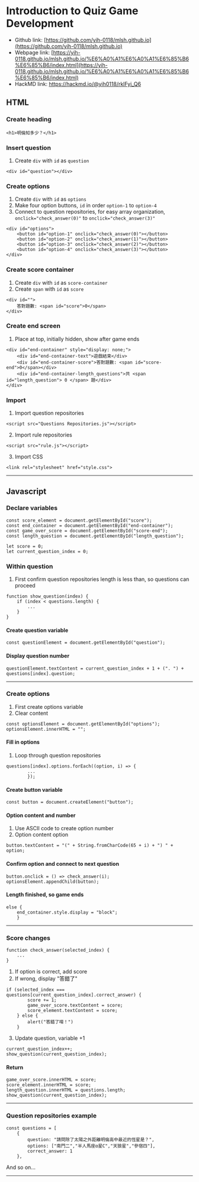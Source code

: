 # Introduction to Quiz Game Development

-   Github link: [https://github.com/yih-0118/mlsh.github.io](https://github.com/yih-0118/mlsh.github.io)
-   Webpage link: [https://yih-0118.github.io/mlsh.github.io/%E6%A0%A1%E6%A0%A1%E6%85%B6%E6%85%B6/index.html](https://yih-0118.github.io/mlsh.github.io/%E6%A0%A1%E6%A0%A1%E6%85%B6%E6%85%B6/index.html)
-   HackMD link: https://hackmd.io/@yih0118/rklFyi_Q6

## HTML
### Create heading
```xml=
<h1>明倫知多少？</h1>
```
### Insert question
1.  Create `div` with `id` as `question`
```xml=
<div id="question"></div>
```
### Create options
1.  Create `div` with `id` as `options`
2.  Make four option buttons, `id` in order `option-1` to `option-4`
3.  Connect to question repositories, for easy array organization, `onclick="check_answer(0)"` to `onclick="check_answer(3)"`

```xml=
<div id="options">
    <button id="option-1" onclick="check_answer(0)"></button>
    <button id="option-2" onclick="check_answer(1)"></button>         
    <button id="option-3" onclick="check_answer(2)"></button>
    <button id="option-4" onclick="check_answer(3)"></button>
</div>
```
### Create score container

1.  Create `div` with `id` as `score-container`
2.  Create `span` with `id` as `score`

```xml=
<div id="">
    答對題數: <span id="score">0</span>
</div>
```
### Create end screen
1.  Place at top, initially hidden, show after game ends

```xml=
<div id="end-container" style="display: none;">
    <div id="end-container-text">遊戲結束</div>
    <div id="end-container-score">答對題數: <span id="score-end">0</span></div>
    <div id="end-container-length_questions">共 <span id="length_question"> 0 </span> 題</div>
</div>
```
### Import 
1. Import question repositories

```xml=
<script src="Questions Repositories.js"></script>
```
2. Import rule repositories

```xml=
<script src="rule.js"></script>
```
3. Import CSS
```xml=
<link rel="stylesheet" href="style.css">
```
---
## Javascript
### Declare variables
```javascript=
const score_element = document.getElementById("score");
const end_container = document.getElementById("end-container");
const game_over_score = document.getElementById("score-end");
const length_question = document.getElementById("length_question");

let score = 0; 
let current_question_index = 0; 
```
### Within question

1. First confirm question repositories length is less than, so questions can proceed

```javascript=
function show_question(index) {
    if (index < questions.length) {
        ...
    }
}
```
#### Create question variable
```javascript=
const questionElement = document.getElementById("question");
```
#### Display question number
```javascript=
questionElement.textContent = current_question_index + 1 + (". ") + questions[index].question; 
```
---
### Create options
1.  First create options variable
2.  Clear content

```javascript=
const optionsElement = document.getElementById("options");
optionsElement.innerHTML = "";
```
#### Fill in options
1.  Loop through question repositories

```javascript=
questions[index].options.forEach((option, i) => {
        ...
        });
```
#### Create button variable
```javascript=
const button = document.createElement("button");
```
#### Option content and number
1.  Use ASCII code to create option number
2.  Option content option

```javascript=
button.textContent = "(" + String.fromCharCode(65 + i) + ") " + option;
```
#### Confirm option and connect to next question
```javascript=
button.onclick = () => check_answer(i);
optionsElement.appendChild(button);
```
#### Length finished, so game ends
```javascript=
else {
    end_container.style.display = "block";
    }
```
---
### Score changes
```javascript=
function check_answer(selected_index) {
    ...
}
```
1.  If option is correct, add score
2.  If wrong, display "答錯了"

```javascript=
if (selected_index === questions[current_question_index].correct_answer) {
        score += 1;
        game_over_score.textContent = score;
        score_element.textContent = score;
    } else {
        alert("答錯了唷！")
    }
```
3.  Update question, variable +1
```javascript=
current_question_index++;
show_question(current_question_index);
```

#### Return
```javascript=
game_over_score.innerHTML = score;
score_element.innerHTML = score;
length_question.innerHTML = questions.length;
show_question(current_question_index);
```
---
### Question repositories example
```javascript=
const questions = [
    {
        question: "請問除了太陽之外距離明倫高中最近的恆星是？",
        options: ["南門二","半人馬座α星C","天狼星","參宿四"],
        correct_answer: 1
    },
```
And so on...

---
